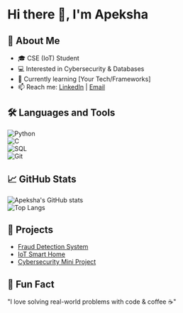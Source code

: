 # Hi there 👋, I'm Apeksha  

## 🚀 About Me  
- 🎓 CSE (IoT) Student  
- 💻 Interested in Cybersecurity & Databases  
- 🌱 Currently learning [Your Tech/Frameworks]  
- 📫 Reach me: [LinkedIn](your-link) | [Email](mailto:your@email.com)  

## 🛠 Languages and Tools  
![Python](https://img.shields.io/badge/-Python-333?style=flat&logo=python)  
![C](https://img.shields.io/badge/-C-333?style=flat&logo=c)  
![SQL](https://img.shields.io/badge/-SQL-333?style=flat&logo=mysql)  
![Git](https://img.shields.io/badge/-Git-333?style=flat&logo=git)  

## 📈 GitHub Stats  
![Apeksha's GitHub stats](https://github-readme-stats.vercel.app/api?username=apeksha-bhat&show_icons=true&theme=radical)  
![Top Langs](https://github-readme-stats.vercel.app/api/top-langs/?username=apeksha-bhat&layout=compact&theme=radical)  

## 🔗 Projects  
- [Fraud Detection System](https://github.com/yourusername/fraud-detection)  
- [IoT Smart Home](https://github.com/yourusername/iot-smart-home)  
- [Cybersecurity Mini Project](https://github.com/yourusername/cybersec-mini)  

## 🌟 Fun Fact  
"I love solving real-world problems with code & coffee ☕"

<!--
**anamika6249/anamika6249** is a ✨ _special_ ✨ repository because its `README.md` (this file) appears on your GitHub profile.

Here are some ideas to get you started:

- 🔭 I’m currently working on ...
- 🌱 I’m currently learning ...
- 👯 I’m looking to collaborate on ...
- 🤔 I’m looking for help with ...
- 💬 Ask me about ...
- 📫 How to reach me: ...
- 😄 Pronouns: ...
- ⚡ Fun fact: ...
-->
